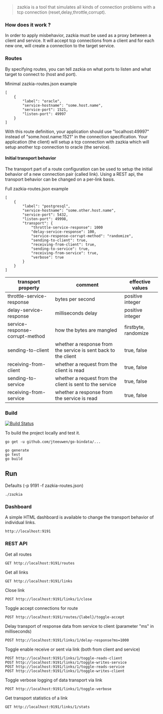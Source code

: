 > zazkia
is a tool that simulates all kinds of connection problems with a tcp connection (reset,delay,throttle,corrupt).


### How does it work ?
In order to apply misbehavior, zazkia must be used as a proxy between a client and service.
It will accept tcp connections from a client and for each new one, will create a connection to the target service.

### Routes
By specifying routes, you can tell zazkia on what ports to listen and what target to connect to (host and port).

Minimal zazkia-routes.json example

	[
	    {
	        "label": "oracle",
	        "service-hostname": "some.host.name",
	        "service-port": 1521,
	        "listen-port": 49997
	    }
	]

With this route definition, your application should use "localhost:49997" instead of "some.host.name:1521" in the connection specification.
Your application (the client) will setup a tcp connection with zazkia which will setup another tcp connection to oracle (the service).

#### Initial transport behavior
The transport part of a route configuration can be used to setup the initial behavior of a new connection pair (called link).
Using a REST api, the transport behavior can be changed on a per-link basis.

Full zazkia-routes.json example

	[
	    {
	        "label": "postgresql",
	        "service-hostname": "some.other.host.name",
	        "service-port": 5432,
	        "listen-port": 49998,
	        "transport": {
				"throttle-service-response": 1000
				"delay-service-response": 100,
				"service-response-corrupt-method": "randomize",
				"sending-to-client": true,
				"receiving-from-client": true,
				"sending-to-service": true,
				"receiving-from-service": true,
				"verbose": true
	        }
	    }
	]

| transport property | comment | effective values |
|-----------|---------|--------|
| throttle-service-response | bytes per second | positive integer |
| delay-service-response | milliseconds delay | positive integer |
| service-response-corrupt-method | how the bytes are mangled | firstbyte, randomize |
| sending-to-client | whether a response from the service is sent back to the client | true, false |
| receiving-from-client | whether a request from the client is read | true, false |
| sending-to-service | whether a request from the client is sent to the service | true, false |
| receiving-from-service | whether a response from the service is read | true, false |

### Build
[![Build Status](https://drone.io/github.com/emicklei/zazkia/status.png)](https://drone.io/github.com/emicklei/zazkia/latest)

To build the project locally and test it.

	go get -u github.com/jteeuwen/go-bindata/...

	go generate
	go test
	go build

## Run

Defaults (-p 9191 -f zazkia-routes.json)

	./zazkia

### Dashboard
A simple HTML dashboard is available to change the transport behavior of individual links.

	http://localhost:9191
	
	
### REST API

Get all routes

	GET http://localhost:9191/routes

Get all links

	GET http://localhost:9191/links
	

Close link

	POST http://localhost:9191/links/1/close
	
Toggle accept connections for route

	POST http://localhost:9191/routes/{label}/toggle-accept
		

Delay transport of response data from service to client (parameter "ms" in milliseconds)

	POST http://localhost:9191/links/1/delay-response?ms=1000

	
Toggle enable receive or sent via link (both from client and service)	

	POST http://localhost:9191/links/1/toggle-reads-client
	POST http://localhost:9191/links/1/toggle-writes-service
	POST http://localhost:9191/links/1/toggle-reads-service
	POST http://localhost:9191/links/1/toggle-writes-client	


Toggle verbose logging of data transport via link

	POST http://localhost:9191/links/1/toggle-verbose

		
Get transport statistics of a link

	GET http://localhost:9191/links/1/stats
	